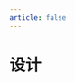```yaml
---
article: false
---
```


# 设计

<SiteInfo name="TinyPNG" desc="智能 WebP、PNG 和 JPEG 压缩" url="https://tinypng.com/" preview="https://img.sherry4869.com/Blog/link/design/img.png" />